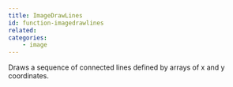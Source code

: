 ```yaml
---
title: ImageDrawLines
id: function-imagedrawlines
related:
categories:
    - image
---
```


Draws a sequence of connected lines defined by arrays of x and y coordinates.